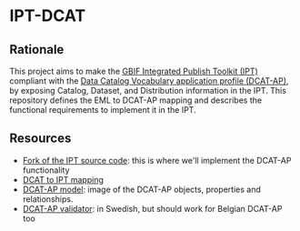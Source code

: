# IPT-DCAT

## Rationale

This project aims to make the [GBIF Integrated Publish Toolkit (IPT)](https://github.org/ipt) compliant with the [Data Catalog Vocabulary application profile (DCAT-AP)](https://joinup.ec.europa.eu/asset/dcat_application_profile/description), by exposing Catalog, Dataset, and Distribution information in the IPT. This repository defines the EML to DCAT-AP mapping and describes the functional requirements to implement it in the IPT.

## Resources

* [Fork of the IPT source code](https://github.com/oSoc15/ipt): this is where we'll implement the DCAT-AP functionality
* [DCAT to IPT mapping](mapping.md)
* [DCAT-AP model](http://dcat.be/images/dcat-ap.png): image of the DCAT-AP objects, properties and relationships.
* [DCAT-AP validator](https://validator.dcat-editor.com/): in Swedish, but should work for Belgian DCAT-AP too
